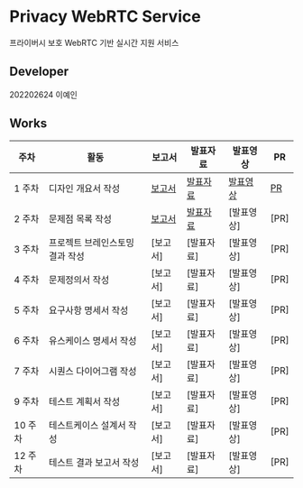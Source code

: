 # Privacy WebRTC Service
프라이버시 보호 WebRTC 기반 실시간 지원 서비스

## Developer

202202624 이예인

## Works

| 주차  | 활동 | 보고서 | 발표자료 | 발표영상 | PR |
|------|------|--------|----------|----------|----|
| 1 주차 | 디자인 개요서 작성 | [보고서](https://docs.google.com/document/d/1D84bHqmAUB9FyvbwJpJi2gFC0ow5EFTh/edit?usp=sharing&ouid=116586439470799169786&rtpof=true&sd=true)| [발표자료](https://drive.google.com/file/d/1D7cf2aIrAVjbhxE_OqkDTPflAptu2W_x/view?usp=sharing) | [발표영상](https://youtu.be/z570EzBaHbY?si=IamLZpoUD0n9iSxB) | [PR](https://github.com/iyeaaa/PrivRTC/pull/1) |
| 2 주차 | 문제점 목록 작성 | [보고서](https://docs.google.com/document/d/1B39P3VaW5kyzE35y2tpu1f_5MAD0f8Cc/edit?usp=sharing&ouid=116586439470799169786&rtpof=true&sd=true) | [발표자료](https://drive.google.com/file/d/1B9VSfkzs4219AWWWMwiN-AtI2dsyg65R/view?usp=sharing) | [발표영상] | [PR] |
| 3 주차 | 프로젝트 브레인스토밍 결과 작성 | [보고서] | [발표자료] | [발표영상] | [PR] |
| 4 주차 | 문제정의서 작성 | [보고서] | [발표자료] | [발표영상] | [PR] |
| 5 주차 | 요구사항 명세서 작성 | [보고서] | [발표자료] | [발표영상] | [PR] |
| 6 주차 | 유스케이스 명세서 작성 | [보고서] | [발표자료] | [발표영상] | [PR] |
| 7 주차 | 시퀀스 다이어그램 작성 | [보고서] | [발표자료] | [발표영상] | [PR] |
| 9 주차 | 테스트 계획서 작성 | [보고서] | [발표자료] | [발표영상] | [PR] |
| 10 주차 | 테스트케이스 설계서 작성 | [보고서] | [발표자료] | [발표영상] | [PR] |
| 12 주차 | 테스트 결과 보고서 작성 | [보고서] | [발표자료] | [발표영상] | [PR] |
